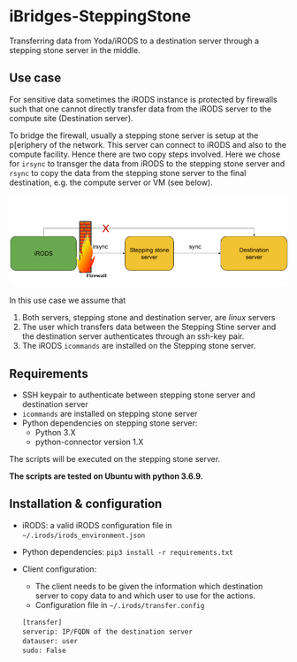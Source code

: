 # iBridges-SteppingStone
Transferring data from Yoda/iRODS to a destination server through a stepping stone server in the middle.

## Use case
For sensitive data sometimes the iRODS instance is protected by firewalls such that one cannot directly transfer data from the iRODS server to the compute site (Destination server).

To bridge the firewall, usually a stepping stone server is setup at the p[eriphery of the network. This server can connect to iRODS and also to the compute facility.
Hence there are two copy steps involved. Here we chose for `irsync` to transger the data from iRODS to the stepping stone server and `rsync` to copy the data from the stepping stone server to the final destination, e.g. the compute server or VM (see below).

![Stepping stone transfer](img/Stepping_stone.png)

In this use case we assume that

1. Both servers, stepping stone and destination server, are *linux* servers
2. The user which transfers data between the Stepping Stine server and the destination server authenticates through an ssh-key pair.
3. The iRODS `icommands` are installed on the Stepping stone server.

## Requirements
- SSH keypair to authenticate between stepping stone server and destination server
- `icommands` are installed on stepping stone server
- Python dependencies on stepping stone server:
	- Python 3.X
	- python-connector version 1.X

The scripts will be executed on the stepping stone server.

**The scripts are tested on Ubuntu with python 3.6.9.**

## Installation & configuration

- iRODS: a valid iRODS configuration file in `~/.irods/irods_environment.json`
- Python dependencies: `pip3 install -r requirements.txt`
- Client configuration:
	- The client needs to be given the information which destination server to copy data to and which user to use for the actions.
	- Configuration file in `~/.irods/transfer.config`
	
	```sh
	[transfer]
    serverip: IP/FQDN of the destination server
    datauser: user 
    sudo: False
    ```
	
